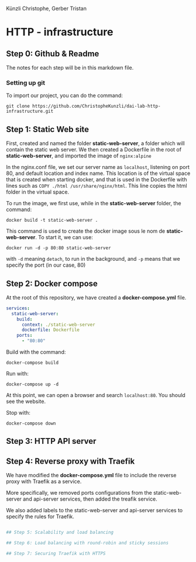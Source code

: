 Künzli Christophe, Gerber Tristan

# HTTP - infrastructure

## Step 0: Github & Readme

The notes for each step will be in this markdown file.

### Setting up git

To import our project, you can do the command:

```code
git clone https://github.com/ChristopheKunzli/dai-lab-http-infrastructure.git
```

## Step 1: Static Web site

First, created and named the folder **static-web-server**, a folder which will contain the static web server. We then
created a Dockerfile in the root of **static-web-server**, and imported the image of ``` nginx:alpine ```

In the nginx.conf file, we set our server name as ```localhost```, listening on port 80, and default location and index
name. This location is of the virtual space that is created when starting docker, and that is used in the Dockerfile
with lines such as ```COPY ./html /usr/share/nginx/html```. This line copies the html folder in the virtual space.

To run the image, we first use, while in the **static-web-server** folder, the command:

```code
docker build -t static-web-server .
```

This command is used to create the docker image sous le nom de **static-web-server**. To start it, we can use:

```code
docker run -d -p 80:80 static-web-server
```

with ```-d``` meaning ```detach```, to run in the background, and ```-p``` means that we specify the port (in our
case, 80)

## Step 2: Docker compose

At the root of this repository, we have created a **docker-compose.yml** file.

```yaml
services:
  static-web-server:
    build:
      context: ./static-web-server
      dockerfile: Dockerfile
    ports:
      - "80:80"
```

Build with the command:

```code
docker-compose build
```

Run with:

```code
docker-compose up -d
```

At this point, we can open a browser and search ```localhost:80```. You should see the website.

Stop with:

```code
docker-compose down
```

## Step 3: HTTP API server

## Step 4: Reverse proxy with Traefik

We have modified the **docker-compose.yml** file to include the reverse proxy with Traefik as a service.

More specifically, we removed ports configurations from the static-web-server and api-server services, then added the treafik
service.

We also added labels to the static-web-server and api-server services to specify the rules for Traefik.

```yaml

## Step 5: Scalability and load balancing

## Step 6: Load balancing with round-robin and sticky sessions

## Step 7: Securing Traefik with HTTPS

